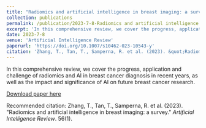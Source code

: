```yaml
---
title: "Radiomics and artificial intelligence in breast imaging: a survey"
collection: publications
permalink: /publication/2023-7-8-Radiomics and artificial intelligence in breast imaging: a survey
excerpt: 'In this comprehensive review, we cover the progress, application and challenge of radiomics and AI in breast cancer diagnosis in recent years, as well as the impact and significance of AI on future breast cancer research.'
date: 2023-7-8
venue: 'Artificial Intelligence Review'
paperurl: 'https://doi.org/10.1007/s10462-023-10543-y'
citation: 'Zhang, T., Tan, T., Samperna, R. et al. (2023). &quot;Radiomics and artificial intelligence in breast imaging: a survey.&quot; <i>Artificial Intelligence Review</i>. 56(1).'
---
```

In this comprehensive review, we cover the progress, application and challenge of radiomics and AI in breast cancer diagnosis in recent years, as well as the impact and significance of AI on future breast cancer research.

[Download paper here](https://doi.org/10.1007/s10462-023-10543-y)

Recommended citation: Zhang, T., Tan, T., Samperna, R. et al. (2023). "Radiomics and artificial intelligence in breast imaging: a survey." <i>Artificial Intelligence Review</i>. 56(1).
